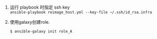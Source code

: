 1. 运行 playbook 时指定 ssh key  
    `ansible-playbook reimage_host.yml --key-file ~/.ssh/id_rsa.infra`

2. 使用galaxy创建role.
    ```
    $ ansible-galaxy init role_A
    ```



